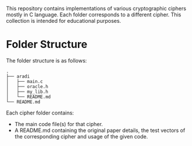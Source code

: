 This repository contains implementations of various cryptographic ciphers mostly in C language. Each folder corresponds to a different cipher. This collection is intended for educational purposes.

# Folder Structure
The folder structure is as follows:

<!-- ├, │, ─, └ to create tree in md language. Use that in code format (within {````, ````} so that it displays as it is) -->
````
.
├── aradi
│   ├── main.c
│   ├── oracle.h
│   ├── my_lib.h
│   └── README.md
└── README.md
````

Each cipher folder contains:
- The main code file(s) for that cipher.
- A README.md containing the original paper details, the test vectors of the corresponding cipher and usage of the given code.
